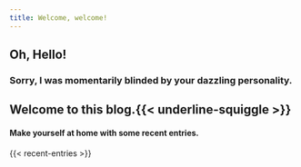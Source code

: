 ```yaml
---
title: Welcome, welcome!
---
```

## Oh, <span class="fade-in fast-speed start-invis">Hello!</span>

### Sorry, <span class="fade-in medium-speed start-invis">I was momentarily blinded by your </span><span class="fade-in slow-speed-build start-invis highlight">dazzling</span><span class="fade-in medium-speed start-invis"> personality.</span>

<div class="text-center">

<h2>Welcome to this blog.{{< underline-squiggle >}}</h2>

#### Make yourself at <span class="home">home</span> with some recent entries.

{{< recent-entries >}}
</div>